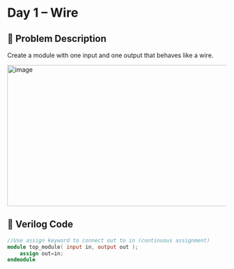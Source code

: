 # Day 1 – Wire

## 🎯 Problem Description
Create a module with one input and one output that behaves like a wire.

<img width="800" height="324" alt="image" src="https://github.com/user-attachments/assets/1ad8a56c-f1a8-41b8-b482-7d7e2f7c22b5" />

## 📄 Verilog Code
```verilog
//Use assign keyword to connect out to in (continuous assignment)
module top_module( input in, output out );
    assign out=in;
endmodule
